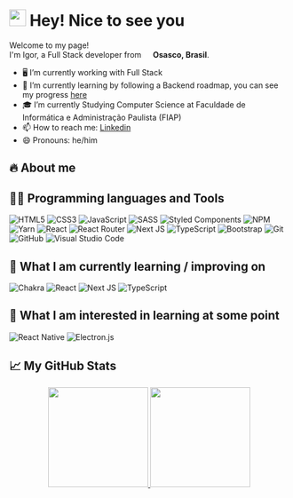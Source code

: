 <h1> <img src="https://emojis.slackmojis.com/emojis/images/1531849430/4246/blob-sunglasses.gif?1531849430" width="30"/> Hey! Nice to see you </h1>

<div>
  <p>
    Welcome to my page!
    </br>
    I'm Igor, a Full Stack developer from <img src="https://cdn-icons-png.flaticon.com/512/299/299693.png" width="13"/> <b>Osasco, Brasil</b>.
  </p>
</div>

- 🖥 I’m currently working with Full Stack
- 🌱 I’m currently learning by following a Backend roadmap, you can see my progress <a href="https://github.com/ilgarcia/Learning-Backend">here</a> 
- 🎓 I’m currently Studying Computer Science at Faculdade de Informática e Administração Paulista (FIAP) 
- 📫 How to reach me: <a href="https://www.linkedin.com/in/ilgarcia/">Linkedin</a>
- 😄 Pronouns: he/him

## 🔥 About me

<!-- Badges -->
<!-- https://javascript.plainenglish.io/how-to-make-custom-language-badges-for-your-profile-using-shields-io-d2aeaf016b6b -->
<!-- https://github.com/Ileriayo/markdown-badges -->
<!-- https://www.vectorlogo.zone/ -->
<!-- https://devicon.dev/ -->

## 👨‍💻 Programming languages and Tools

![HTML5](https://img.shields.io/badge/html5-%23E34F26.svg?style=for-the-badge&logo=html5&logoColor=white)
![CSS3](https://img.shields.io/badge/css3-%231572B6.svg?style=for-the-badge&logo=css3&logoColor=white)
![JavaScript](https://img.shields.io/badge/javascript-%23323330.svg?style=for-the-badge&logo=javascript&logoColor=%23F7DF1E)
![SASS](https://img.shields.io/badge/SASS-hotpink.svg?style=for-the-badge&logo=SASS&logoColor=white)
![Styled Components](https://img.shields.io/badge/styled--components-DB7093?style=for-the-badge&logo=styled-components&logoColor=white)
![NPM](https://img.shields.io/badge/NPM-%23000000.svg?style=for-the-badge&logo=npm&logoColor=white)
![Yarn](https://img.shields.io/badge/yarn-%232C8EBB.svg?style=for-the-badge&logo=yarn&logoColor=white)
![React](https://img.shields.io/badge/react-%2320232a.svg?style=for-the-badge&logo=react&logoColor=%2361DAFB)
![React Router](https://img.shields.io/badge/React_Router-CA4245?style=for-the-badge&logo=react-router&logoColor=white)
![Next JS](https://img.shields.io/badge/Next-black?style=for-the-badge&logo=next.js&logoColor=white)
![TypeScript](https://img.shields.io/badge/typescript-%23007ACC.svg?style=for-the-badge&logo=typescript&logoColor=white)
![Bootstrap](https://img.shields.io/badge/bootstrap-%23563D7C.svg?style=for-the-badge&logo=bootstrap&logoColor=white)
![Git](https://img.shields.io/badge/git-%23F05033.svg?style=for-the-badge&logo=git&logoColor=white)
![GitHub](https://img.shields.io/badge/github-%23121011.svg?style=for-the-badge&logo=github&logoColor=white)
![Visual Studio Code](https://img.shields.io/badge/Visual%20Studio%20Code-0078d7.svg?style=for-the-badge&logo=visual-studio-code&logoColor=white)

## 📖  What I am currently learning / improving on

![Chakra](https://img.shields.io/badge/chakra-%234ED1C5.svg?style=for-the-badge&logo=chakraui&logoColor=white)
![React](https://img.shields.io/badge/react-%2320232a.svg?style=for-the-badge&logo=react&logoColor=%2361DAFB)
![Next JS](https://img.shields.io/badge/Next-black?style=for-the-badge&logo=next.js&logoColor=white)
![TypeScript](https://img.shields.io/badge/typescript-%23007ACC.svg?style=for-the-badge&logo=typescript&logoColor=white)

## 👾  What I am interested in learning at some point

![React Native](https://img.shields.io/badge/react_native-%2320232a.svg?style=for-the-badge&logo=react&logoColor=%2361DAFB)
![Electron.js](https://img.shields.io/badge/Electron-191970?style=for-the-badge&logo=Electron&logoColor=white)

## 📈 My GitHub Stats
<div align="center">
  <a href="https://github.com/ilgarcia">  
  <img height="180em" src="https://github-readme-stats.vercel.app/api?username=ilgarcia&show_icons=true&theme=react&include_all_commits=true&count_private=true"/>
  <img height="180em" src="https://github-readme-stats.vercel.app/api/top-langs/?username=ilgarcia&layout=compact&langs_count=7&theme=react"/>
</div>

